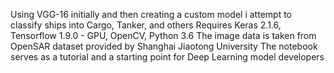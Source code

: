 Using VGG-16 initially and then creating a custom model i attempt to classify ships into Cargo, Tanker, and others
Requires Keras 2.1.6, Tensorflow 1.9.0 - GPU, OpenCV, Python 3.6
The image data is taken from OpenSAR dataset provided by Shanghai Jiaotong University
The notebook serves as a tutorial and a starting point for Deep Learning model developers
